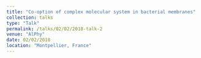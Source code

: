 ```yaml
---
title: "Co-option of complex molecular system in bacterial membranes"
collection: talks
type: "Talk"
permalink: /talks/02/02/2018-talk-2
venue: "AlPhy"
date: 02/02/2018
location: "Montpellier, France"
---
```

